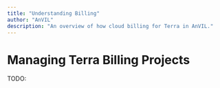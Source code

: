 ```yaml
---
title: "Understanding Billing"
author: "AnVIL"
description: "An overview of how cloud billing for Terra in AnVIL."
---
```


# Managing Terra Billing Projects

TODO: